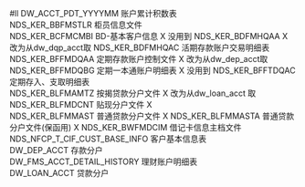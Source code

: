 #ll
DW_ACCT_PDT_YYYYMM	 账户累计积数表		
NDS_KER_BBFMSTLR	   柜员信息文件		
NDS_KER_BCFMCMBI	   BD-基本客户信息	         X	没用到
NDS_KER_BDFMHQAA		                         X	改为从dw_dqp_acct取
NDS_KER_BDFMHQAC	   活期存款账户交易明细表		
NDS_KER_BFFMDQAA  	 定期存款账户控制文件	      X	改为从dw_dep_acct取
NDS_KER_BFFMDQBG	   定期一本通账户明细表	      X	没用到
NDS_KER_BFFTDQAC	   定期存入、支取明细表		
NDS_KER_BLFMAMTZ	   按揭贷款分户文件	          X	改为从dw_loan_acct 取
NDS_KER_BLFMDCNT	   贴现分户文件	             X	
NDS_KER_BLFMMAST	   普通贷款分户文件	          X	
NDS_KER_BLFMMASTA	   普通贷款分户文件(保函用)	  X	
NDS_KER_BWFMDCIM	   借记卡信息主档文件		
NDS_NFCP_T_CIF_CUST_BASE_INFO	客户基本信息表		
DW_DEP_ACCT	                  存款分户		
DW_FMS_ACCT_DETAIL_HISTORY	  理财账户明细表		
DW_LOAN_ACCT	                贷款分户		
